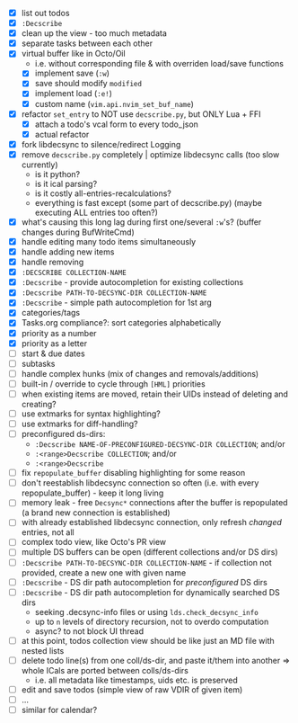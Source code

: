 - [x] list out todos
- [x] `:Decscribe`
- [x] clean up the view - too much metadata
- [x] separate tasks between each other
- [x] virtual buffer like in Octo/Oil
    * i.e. without corresponding file & with overriden load/save functions
    * [x] implement save (`:w`)
    * [x] save should modify `modified`
    * [x] implement load (`:e!`)
    * [x] custom name (`vim.api.nvim_set_buf_name`)
- [x] refactor `set_entry` to NOT use `decscribe.py`, but ONLY Lua + FFI
    - [x] attach a todo's vcal form to every todo_json
    - [x] actual refactor
- [x] fork libdecsync to silence/redirect Logging
- [x] remove `decscribe.py` completely | optimize libdecsync calls (too slow currently)
    - is it python?
    - is it ical parsing?
    - is it costly all-entries-recalculations?
    - everything is fast except (some part of decscribe.py) (maybe executing ALL entries too often?)
- [x] what's causing this long lag during first one/several `:w`'s? (buffer changes during BufWriteCmd)
- [x] handle editing many todo items simultaneously
- [x] handle adding new items
- [x] handle removing
- [x] `:DECSCRIBE COLLECTION-NAME`
- [x] `:Decscribe` - provide autocompletion for existing collections
- [x] `:Decscribe PATH-TO-DECSYNC-DIR COLLECTION-NAME`
- [x] `:Decscribe` - simple path autocompletion for 1st arg
- [x] categories/tags
- [x] Tasks.org compliance?: sort categories alphabetically
- [x] priority as a number
- [x] priority as a letter
- [ ] start & due dates
- [ ] subtasks
- [ ] handle complex hunks (mix of changes and removals/additions)
- [ ] built-in <c-a>/<c-i> override to cycle through `[HML]` priorities
- [ ] when existing items are moved, retain their UIDs instead of deleting and creating?
- [ ] use extmarks for syntax highlighting?
- [ ] use extmarks for diff-handling?
- [ ] preconfigured ds-dirs:
    - `:Decscribe NAME-OF-PRECONFIGURED-DECSYNC-DIR COLLECTION`; and/or
    - `:<range>Decscribe COLLECTION`; and/or
    - `:<range>Decscribe`
- [ ] fix `repopulate_buffer` disabling highlighting for some reason
- [ ] don't reestablish libdecsync connection so often (i.e. with every repopulate_buffer) - keep it long living
- [ ] memory leak - free `Decsync*` connections after the buffer is repopulated (a brand new connection is established)
- [ ] with already established libdecsync connection, only refresh *changed* entries, not all
- [ ] complex todo view, like Octo's PR view
- [ ] multiple DS buffers can be open (different collections and/or DS dirs)
- [ ] `:Decscribe PATH-TO-DECSYNC-DIR COLLECTION-NAME` - if collection not provided, create a new one with given name
- [ ] `:Decscribe` - DS dir path autocompletion for *preconfigured* DS dirs
- [ ] `:Decscribe` - DS dir path autocompletion for dynamically searched DS dirs
    - seeking .decsync-info files or using `lds.check_decsync_info`
    - up to `n` levels of directory recursion, not to overdo computation
    - async? to not block UI thread
- [ ] at this point, todos collection view should be like just an MD file with nested lists
- [ ] delete todo line(s) from one coll/ds-dir, and paste it/them into another => whole ICals are ported between colls/ds-dirs
    - i.e. all metadata like timestamps, uids etc. is preserved
- [ ] edit and save todos (simple view of raw VDIR of given item)
- [ ] ...
- [ ] similar for calendar?
